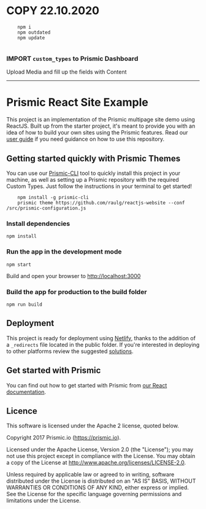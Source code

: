# COPY 22.10.2020

``` 
    npm i
    npm outdated
    npm update
    
```

### IMPORT ```custom_types``` to Prismic Dashboard

Upload Media and fill up the fields with Content

-------------------

# Prismic React Site Example
This project is an implementation of the Prismic multipage site demo using ReactJS. 
Built up from the starter project, it's meant to provide you with an idea of how to build 
your own sites using the Prismic features. 
Read our [user guide](https://intercom.help/prismicio/en/articles/2731304-sample-multi-page-site-with-navigation-in-reactjs) 
if you need guidance on how to use this repository.

## Getting started quickly with Prismic Themes
You can use our [Prismic-CLI](https://github.com/prismicio/prismic-cli) tool to quickly 
install this project in your machine, as well as setting up a Prismic repository with the 
required Custom Types. Just follow the instructions in your terminal to get started!

```
    npm install -g prismic-cli
    prismic theme https://github.com/raulg/reactjs-website --conf /src/prismic-configuration.js
```

### Install dependencies
```
npm install
```
### Run the app in the development mode

```
npm start
```
Build and open your browser to [http://localhost:3000](http://localhost:3000)

### Build the app for production to the build folder
```
npm run build
```

## Deployment
This project is ready for deployment using [Netlify](https://www.netlify.com), 
thanks to the addition of a `_redirects` file located in the public folder. 
If you're interested in deploying to other platforms review the suggested 
[solutions](https://facebook.github.io/create-react-app/docs/deployment).

## Get started with Prismic

You can find out how to get started with Prismic from 
[our React documentation](https://prismic.io/docs/reactjs/getting-started/getting-started-from-scratch).


## Licence

This software is licensed under the Apache 2 license, quoted below.

Copyright 2017 Prismic.io (https://prismic.io).

Licensed under the Apache License, Version 2.0 (the "License"); 
you may not use this project except in compliance with the License. 
You may obtain a copy of the License at http://www.apache.org/licenses/LICENSE-2.0.

Unless required by applicable law or agreed to in writing, 
software distributed under the License is distributed on an "AS IS" BASIS, 
WITHOUT WARRANTIES OR CONDITIONS OF ANY KIND, either express or implied. 
See the License for the specific language governing permissions and limitations under the License.
